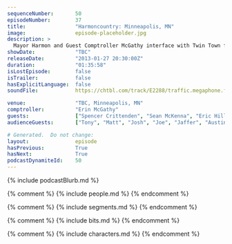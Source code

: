 ```yaml
---
sequenceNumber:       50
episodeNumber:        37
title:                "Harmoncountry: Minneapolis, MN"
image:                episode-placeholder.jpg
description: >
  Mayor Harmon and Guest Comptroller McGathy interface with Twin Town from injured tendon to badly placed sound effect. Former Dead Alewives member Sean McKenna raps. Joyfully unedited episode.
showDate:             "TBC"
releaseDate:          "2013-01-27 20:30:00Z"
duration:             "01:35:58"
isLostEpisode:        false
isTrailer:            false
hasExplicitLanguage:  false
soundFile:            https://chtbl.com/track/E2288/traffic.megaphone.fm/STA7331800635.mp3?updated=1554336971

venue:                "TBC, Minneapolis, MN"
comptroller:          "Erin McGathy"
guests:               ["Spencer Crittenden", "Sean McKenna", "Eric Hill"]
audienceGuests:       ["Tony", "Matt", "Josh", "Joe", "Jaffer", "Austin"]

# Generated.  Do not change:
layout:               episode
hasPrevious:          True
hasNext:              True
podcastDynamiteId:    50
---
```


{% include podcastBlurb.md %}

{% comment %}
{% include people.md %}
{% endcomment %}

{% comment %}
{% include segments.md %}
{% endcomment %}

{% comment %}
{% include bits.md %}
{% endcomment %}

{% comment %}
{% include characters.md %}
{% endcomment %}
